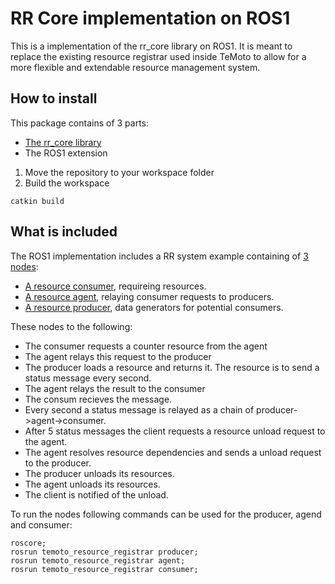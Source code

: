 # RR Core implementation on ROS1

This is a implementation of the rr_core library on ROS1. It is meant to replace the existing resource registrar used inside TeMoto to allow for a more flexible and extendable resource management system.

## How to install

This package contains of 3 parts:
* [The rr_core library](rr_core)
* The ROS1 extension


1. Move the repository to your workspace folder
3. Build the workspace
```
catkin build
```

## What is included

The ROS1 implementation includes a RR system example containing of [3 nodes](src):
* [A resource consumer]( src/ResourceConsumer.cpp), requireing resources.
* [A resource agent]( src/ResourceAgent.cpp), relaying consumer requests to producers.
* [A resource producer]( src/ResourceProducer.cpp), data generators for potential consumers.

These nodes to the following:
* The consumer requests a counter resource from the agent
* The agent relays this request to the producer
* The producer loads a resource and returns it. The resource is to send a status message every second.
* The agent relays the result to the consumer
* The consum recieves the message.
* Every second a status message is relayed as a chain of producer->agent->consumer.
* After 5 status messages the client requests a resource unload request to the agent.
* The agent resolves resource dependencies and sends a unload request to the producer.
* The producer unloads its resources.
* The agent unloads its resources.
* The client is notified of the unload.

To run the nodes following commands can be used for the producer, agend and consumer:
```
roscore;
rosrun temoto_resource_registrar producer;
rosrun temoto_resource_registrar agent;
rosrun temoto_resource_registrar consumer;
```
